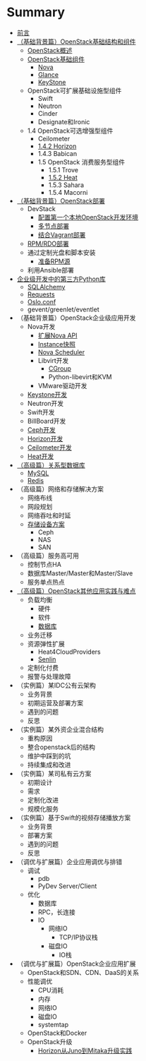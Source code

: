 # Summary

* [前言](README.md)
* [（基础背景篇）OpenStack基础结构和组件](introduction/README.md)
  * [OpenStack概述](introduction/openstack_brief.md)
  * [OpenStack基础组件](introduction/components.md)
    * [Nova](introduction/basic_components/nova.md)
    * [Glance](introduction/basic_components/glance.md)
    * [KeyStone](introduction/basic_components/keystone.md)
  * OpenStack可扩展基础设施型组件
    * Swift
    * Neutron
    * Cinder
    * Designate和Ironic
  * 1.4    OpenStack可选增强型组件
    * Ceilometer
    * [1.4.2    Horizon](optional_enhanced_components/horizon.md)
    * 1.4.3    Babican
    * 1.5    OpenStack 消费服务型组件
      * 1.5.1    Trove
      * [1.5.2    Heat](optional_enhanced_components/1.5.2-heat.md)
      * 1.5.3    Sahara
      * 1.5.4    Macorni
* [（基础背景篇）OpenStack部署](（基础背景篇）openstack部署.md)
  * DevStack
    * [配置第一个本地OpenStack开发环境](deployment/openstack.md)
    * [多节点部署](deployment/.md)
    * [结合Vagrant部署](deployment/vagrant.md)
  * [RPM\/RDO部署](deployment/rpm_rdo.md)
  * 通过定制光盘和脚本安装
    * [准备RPM源](deployment/RPM_repos.md)
  * 利用Ansible部署
* [企业级开发中的第三方Python库](企业级开发中的第三方python库.md)
  * [SQLAlchemy](3rd_lib/sqlalchemy.md)
  * [Requests](3rd_lib/request.md)
  * [Oslo.conf](osloconf.md)
  * gevent\/greenlet\/eventlet
* （基础背景篇）OpenStack企业级应用开发
  * Nova开发
    * [扩展Nova API](扩展nova-api.md)
    * [Instance快照](instance快照.md)
    * [Nova Scheduler](nova-scheduler.md)
    * Libvirt开发
      * [CGroup](cgroup.md)
      * Python-libevirt和KVM
    * VMware驱动开发
  * [Keystone开发](keystone开发.md)
  * Neutron开发
  * Swift开发
  * BillBoard开发
  * [Ceph开发](ceph开发.md)
  * [Horizon开发](horizon开发.md)
  * [Ceilometer开发](ceilometer开发.md)
  * [Heat开发](development/heat开发.md)
* [（高级篇）关系型数据库](（高级篇）关系型数据库.md)
  * [MySQL](5_openstack应用实践与难点/5_1_3_数据库.md)
  * [Redis](redis.md)
* （高级篇）网络和存储解决方案
  * 网络布线
  * 网段规划
  * 网络吞吐和时延
  * [存储设备方案](5_openstack应用实践与难点/5_5_存储平台搭建.md)
    * Ceph
    * NAS
    * SAN
* （高级篇）服务高可用
  * 控制节点HA
  * 数据库Master\/Master和Master\/Slave
  * 服务单点热点
* [（高级篇）OpenStack其他应用实践与难点](（高级篇）openstack其他应用实践与难点.md)
  * 负载均衡
    * 硬件
    * 软件
    * [数据库](5_openstack应用实践与难点/5_1_3_数据库.md)
  * 业务迁移
  * 资源弹性扩展
    * Heat4CloudProviders
    * [Senlin](practice_and_difficulties/senlin.md)
  * 定制化付费
  * 报警与处理故障
* （实例篇）某IDC公有云架构
  * 业务背景
  * 初期运营及部署方案
  * 遇到的问题
  * 反思
* （实例篇）某外资企业混合结构
  * 重构原因
  * 整合openstack后的结构
  * 维护中踩到的坑
  * 持续集成和改进
* （实例篇）某司私有云方案
  * 初期设计
  * 需求
  * 定制化改进
  * 规模化服务
* （实例篇）基于Swift的视频存储播放方案
  * 业务背景
  * 部署方案
  * 遇到的问题
  * 反思
* （调优与扩展篇）企业应用调优与排错
  * 调试
    * pdb
    * PyDev Server\/Client
  * 优化
    * 数据库
    * RPC，长连接
    * IO
      * 网络IO
        * TCP\/IP协议栈
      * 磁盘IO
        * IO栈
* （调优与扩展篇）OpenStack企业应用扩展
  * OpenStack和SDN、CDN、DaaS的关系
  * 性能调优
    * CPU消耗
    * 内存
    * 网络IO
    * 磁盘IO
    * systemtap
  * OpenStack和Docker
  * OpenStack升级
    * [Horizon从Juno到Mitaka升级实践](extension/openstack_upgration/upgrade_horizon_from_juno_to_mitaka.md)

